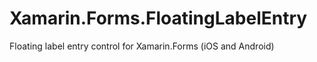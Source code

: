 # Xamarin.Forms.FloatingLabelEntry
Floating label entry control for Xamarin.Forms (iOS and Android)
